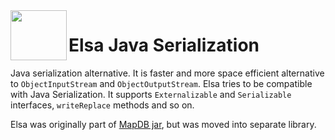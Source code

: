 <img src="https://raw.githubusercontent.com/jankotek/elsa/master/misc/logo.png" width=90 height=80 align="left"/>

Elsa Java Serialization
=======================

Java serialization alternative. 
It is faster and more space efficient alternative to `ObjectInputStream` and `ObjectOutputStream`.
Elsa tries to be compatible with Java Serialization. 
It supports `Externalizable` and `Serializable` interfaces, `writeReplace` methods and so on.

Elsa was originally part of [MapDB jar](http://www.mapdb), 
but was moved into separate library.